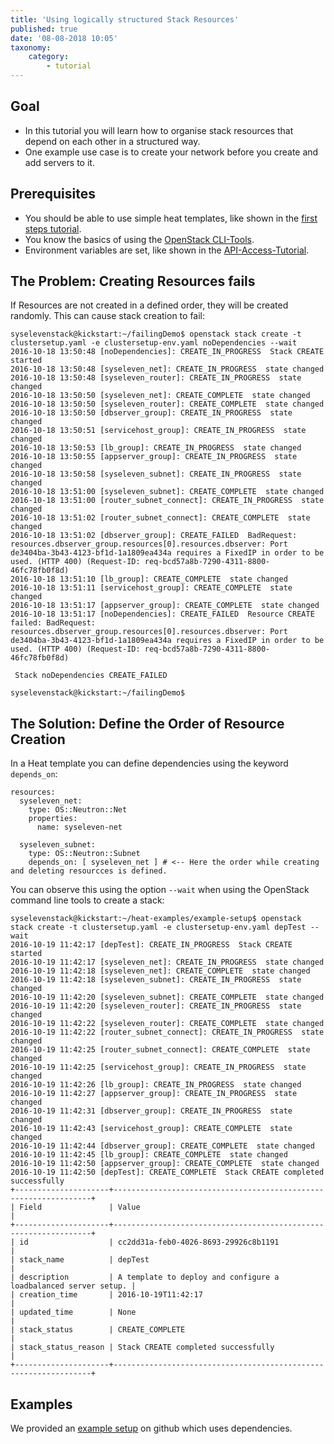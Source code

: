 ```yaml
---
title: 'Using logically structured Stack Resources'
published: true
date: '08-08-2018 10:05'
taxonomy:
    category:
        - tutorial
---
```


## Goal

* In this tutorial you will learn how to organise stack resources that depend on each other in a structured way.
* One example use case is to create your network before you create and add servers to it.

## Prerequisites

* You should be able to use simple heat templates, like shown in the [first steps tutorial](../02.firststeps/docs.en.md).
* You know the basics of using the [OpenStack CLI-Tools](../03.openstack-cli/docs.en.md).
* Environment variables are set, like shown in the [API-Access-Tutorial](../04.api-access/docs.en.md).

## The Problem: Creating Resources fails

If Resources are not created in a defined order, they will be created randomly. This can cause stack creation to fail:

```shell
syselevenstack@kickstart:~/failingDemo$ openstack stack create -t clustersetup.yaml -e clustersetup-env.yaml noDependencies --wait
2016-10-18 13:50:48 [noDependencies]: CREATE_IN_PROGRESS  Stack CREATE started
2016-10-18 13:50:48 [syseleven_net]: CREATE_IN_PROGRESS  state changed
2016-10-18 13:50:48 [syseleven_router]: CREATE_IN_PROGRESS  state changed
2016-10-18 13:50:50 [syseleven_net]: CREATE_COMPLETE  state changed
2016-10-18 13:50:50 [syseleven_router]: CREATE_COMPLETE  state changed
2016-10-18 13:50:50 [dbserver_group]: CREATE_IN_PROGRESS  state changed
2016-10-18 13:50:51 [servicehost_group]: CREATE_IN_PROGRESS  state changed
2016-10-18 13:50:53 [lb_group]: CREATE_IN_PROGRESS  state changed
2016-10-18 13:50:55 [appserver_group]: CREATE_IN_PROGRESS  state changed
2016-10-18 13:50:58 [syseleven_subnet]: CREATE_IN_PROGRESS  state changed
2016-10-18 13:51:00 [syseleven_subnet]: CREATE_COMPLETE  state changed
2016-10-18 13:51:00 [router_subnet_connect]: CREATE_IN_PROGRESS  state changed
2016-10-18 13:51:02 [router_subnet_connect]: CREATE_COMPLETE  state changed
2016-10-18 13:51:02 [dbserver_group]: CREATE_FAILED  BadRequest: resources.dbserver_group.resources[0].resources.dbserver: Port de3404ba-3b43-4123-bf1d-1a1809ea434a requires a FixedIP in order to be used. (HTTP 400) (Request-ID: req-bcd57a8b-7290-4311-8800-46fc78fb0f8d)
2016-10-18 13:51:10 [lb_group]: CREATE_COMPLETE  state changed
2016-10-18 13:51:11 [servicehost_group]: CREATE_COMPLETE  state changed
2016-10-18 13:51:17 [appserver_group]: CREATE_COMPLETE  state changed
2016-10-18 13:51:17 [noDependencies]: CREATE_FAILED  Resource CREATE failed: BadRequest: resources.dbserver_group.resources[0].resources.dbserver: Port de3404ba-3b43-4123-bf1d-1a1809ea434a requires a FixedIP in order to be used. (HTTP 400) (Request-ID: req-bcd57a8b-7290-4311-8800-46fc78fb0f8d)

 Stack noDependencies CREATE_FAILED

syselevenstack@kickstart:~/failingDemo$
```

## The Solution: Define the Order of Resource Creation

In a Heat template you can define dependencies using the keyword `depends_on`:

```plain
resources:
  syseleven_net:
    type: OS::Neutron::Net
    properties:
      name: syseleven-net

  syseleven_subnet:
    type: OS::Neutron::Subnet
    depends_on: [ syseleven_net ] # <-- Here the order while creating and deleting resourcces is defined.

```

You can observe this using the option `--wait` when using the OpenStack command line tools to create a stack:

```shell
syselevenstack@kickstart:~/heat-examples/example-setup$ openstack stack create -t clustersetup.yaml -e clustersetup-env.yaml depTest --wait
2016-10-19 11:42:17 [depTest]: CREATE_IN_PROGRESS  Stack CREATE started
2016-10-19 11:42:17 [syseleven_net]: CREATE_IN_PROGRESS  state changed
2016-10-19 11:42:18 [syseleven_net]: CREATE_COMPLETE  state changed
2016-10-19 11:42:18 [syseleven_subnet]: CREATE_IN_PROGRESS  state changed
2016-10-19 11:42:20 [syseleven_subnet]: CREATE_COMPLETE  state changed
2016-10-19 11:42:20 [syseleven_router]: CREATE_IN_PROGRESS  state changed
2016-10-19 11:42:22 [syseleven_router]: CREATE_COMPLETE  state changed
2016-10-19 11:42:22 [router_subnet_connect]: CREATE_IN_PROGRESS  state changed
2016-10-19 11:42:25 [router_subnet_connect]: CREATE_COMPLETE  state changed
2016-10-19 11:42:25 [servicehost_group]: CREATE_IN_PROGRESS  state changed
2016-10-19 11:42:26 [lb_group]: CREATE_IN_PROGRESS  state changed
2016-10-19 11:42:27 [appserver_group]: CREATE_IN_PROGRESS  state changed
2016-10-19 11:42:31 [dbserver_group]: CREATE_IN_PROGRESS  state changed
2016-10-19 11:42:43 [servicehost_group]: CREATE_COMPLETE  state changed
2016-10-19 11:42:44 [dbserver_group]: CREATE_COMPLETE  state changed
2016-10-19 11:42:45 [lb_group]: CREATE_COMPLETE  state changed
2016-10-19 11:42:50 [appserver_group]: CREATE_COMPLETE  state changed
2016-10-19 11:42:50 [depTest]: CREATE_COMPLETE  Stack CREATE completed successfully
+---------------------+-----------------------------------------------------------------+
| Field               | Value                                                           |
+---------------------+-----------------------------------------------------------------+
| id                  | cc2dd31a-feb0-4026-8693-29926c8b1191                            |
| stack_name          | depTest                                                         |
| description         | A template to deploy and configure a loadbalanced server setup. |
| creation_time       | 2016-10-19T11:42:17                                             |
| updated_time        | None                                                            |
| stack_status        | CREATE_COMPLETE                                                 |
| stack_status_reason | Stack CREATE completed successfully                             |
+---------------------+-----------------------------------------------------------------+
```

## Examples

We provided an [example setup](https://github.com/syseleven/heat-examples/tree/master/example-setup) on github which uses dependencies.